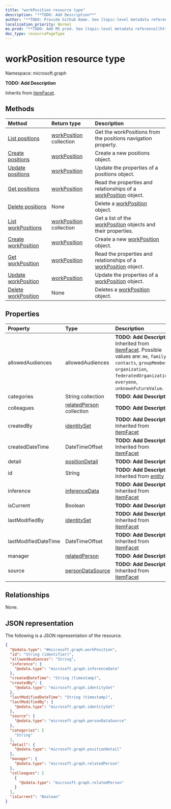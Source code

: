 ```yaml
---
title: "workPosition resource type"
description: "**TODO: Add Description**"
author: "**TODO: Provide Github Name. See [topic-level metadata reference](https://msgo.azurewebsites.net/add/document/guidelines/metadata.html#topic-level-metadata)**"
localization_priority: Normal
ms.prod: "**TODO: Add MS prod. See [topic-level metadata reference](https://msgo.azurewebsites.net/add/document/guidelines/metadata.html#topic-level-metadata)**"
doc_type: resourcePageType
---
```


# workPosition resource type

Namespace: microsoft.graph

**TODO: Add Description**


Inherits from [itemFacet](../resources/itemfacet.md).

## Methods
|Method|Return type|Description|
|:---|:---|:---|
|[List positions](../api/profile-list-positions.md)|[workPosition](../resources/workposition.md) collection|Get the workPositions from the positions navigation property.|
|[Create positions](../api/profile-post-positions.md)|[workPosition](../resources/workposition.md)|Create a new positions object.|
|[Update positions](../api/profile-update-positions.md)|[workPosition](../resources/workposition.md)|Update the properties of a positions object.|
|[Get positions](../api/profile-get-workposition.md)|[workPosition](../resources/workposition.md)|Read the properties and relationships of a [workPosition](../resources/workposition.md) object.|
|[Delete positions](../api/profile-delete-positions.md)|None|Delete a [workPosition](../resources/workposition.md) object.|
|[List workPositions](../api/workposition-list.md)|[workPosition](../resources/workposition.md) collection|Get a list of the [workPosition](../resources/workposition.md) objects and their properties.|
|[Create workPosition](../api/workposition-create.md)|[workPosition](../resources/workposition.md)|Create a new [workPosition](../resources/workposition.md) object.|
|[Get workPosition](../api/workposition-get.md)|[workPosition](../resources/workposition.md)|Read the properties and relationships of a [workPosition](../resources/workposition.md) object.|
|[Update workPosition](../api/workposition-update.md)|[workPosition](../resources/workposition.md)|Update the properties of a [workPosition](../resources/workposition.md) object.|
|[Delete workPosition](../api/workposition-delete.md)|None|Deletes a [workPosition](../resources/workposition.md) object.|

## Properties
|Property|Type|Description|
|:---|:---|:---|
|allowedAudiences|allowedAudiences|**TODO: Add Description** Inherited from [itemFacet](../resources/itemfacet.md). Possible values are: `me`, `family`, `contacts`, `groupMembers`, `organization`, `federatedOrganizations`, `everyone`, `unknownFutureValue`.|
|categories|String collection|**TODO: Add Description**|
|colleagues|[relatedPerson](../resources/relatedperson.md) collection|**TODO: Add Description**|
|createdBy|[identitySet](../resources/identityset.md)|**TODO: Add Description** Inherited from [itemFacet](../resources/itemfacet.md)|
|createdDateTime|DateTimeOffset|**TODO: Add Description** Inherited from [itemFacet](../resources/itemfacet.md)|
|detail|[positionDetail](../resources/positiondetail.md)|**TODO: Add Description**|
|id|String|**TODO: Add Description** Inherited from [entity](../resources/entity.md)|
|inference|[inferenceData](../resources/inferencedata.md)|**TODO: Add Description** Inherited from [itemFacet](../resources/itemfacet.md)|
|isCurrent|Boolean|**TODO: Add Description**|
|lastModifiedBy|[identitySet](../resources/identityset.md)|**TODO: Add Description** Inherited from [itemFacet](../resources/itemfacet.md)|
|lastModifiedDateTime|DateTimeOffset|**TODO: Add Description** Inherited from [itemFacet](../resources/itemfacet.md)|
|manager|[relatedPerson](../resources/relatedperson.md)|**TODO: Add Description**|
|source|[personDataSource](../resources/persondatasource.md)|**TODO: Add Description** Inherited from [itemFacet](../resources/itemfacet.md)|

## Relationships
None.

## JSON representation
The following is a JSON representation of the resource.
<!-- {
  "blockType": "resource",
  "keyProperty": "id",
  "@odata.type": "microsoft.graph.workPosition",
  "baseType": "microsoft.graph.itemFacet",
  "openType": false
}
-->
``` json
{
  "@odata.type": "#microsoft.graph.workPosition",
  "id": "String (identifier)",
  "allowedAudiences": "String",
  "inference": {
    "@odata.type": "microsoft.graph.inferenceData"
  },
  "createdDateTime": "String (timestamp)",
  "createdBy": {
    "@odata.type": "microsoft.graph.identitySet"
  },
  "lastModifiedDateTime": "String (timestamp)",
  "lastModifiedBy": {
    "@odata.type": "microsoft.graph.identitySet"
  },
  "source": {
    "@odata.type": "microsoft.graph.personDataSource"
  },
  "categories": [
    "String"
  ],
  "detail": {
    "@odata.type": "microsoft.graph.positionDetail"
  },
  "manager": {
    "@odata.type": "microsoft.graph.relatedPerson"
  },
  "colleagues": [
    {
      "@odata.type": "microsoft.graph.relatedPerson"
    }
  ],
  "isCurrent": "Boolean"
}
```


